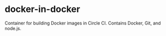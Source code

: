 # docker-in-docker

Container for building Docker images in Circle CI. Contains Docker, Git, and node.js.
